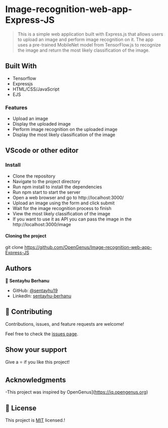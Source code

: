 ﻿# Image-recognition-web-app-Express-JS

> This is a simple web application built with Express.js that allows users to upload an image and perform image recognition on it. 
The app uses a pre-trained MobileNet model from TensorFlow.js to recognize the image and return the most likely classification of the image.


## Built With

- Tensorflow
- Expressjs
- HTML/CSS/JavaScript
- EJS

### Features
- Upload an image
- Display the uploaded image
- Perform image recognition on the uploaded image
- Display the most likely classification of the image

## VScode or other editor

### Install
- Clone the repository
- Navigate to the project directory
- Run npm install to install the dependencies
- Run npm start to start the server
- Open a web browser and go to http://localhost:3000/
- Upload an image using the form and click submit
- Wait for the image recognition process to finish
- View the most likely classification of the image
- If you want to use it as API you can pass the image in the http://localhost:3000/image

#### Cloning the project

git clone https://github.com/OpenGenus/Image-recognition-web-app-Express-JS <Your-Build-Directory>


## Authors

👤 **Sentayhu Berhanu**

- GitHub: [@sentayhu19](https://github.com/sentayhu19)
- LinkedIn: [sentayhu-berhanu](https://www.linkedin.com/in/sentayhu-berhanu-6376579a/)

## 🤝 Contributing

Contributions, issues, and feature requests are welcome!

Feel free to check the [issues page](https://github.com/OpenGenus/Image-recognition-web-app-Express-JS/issues).

## Show your support

Give a ⭐️ if you like this project!

## Acknowledgments

-This project was inspired by OpenGenus](https://iq.opengenus.org)

## 📝 License

This project is [MIT](./MIT.md) licensed.!
